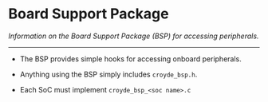 
# Board Support Package

*Information on the Board Support Package (BSP) for accessing peripherals.*

---

- The BSP provides simple hooks for accessing onboard peripherals.

- Anything using the BSP simply includes `croyde_bsp.h`.

- Each SoC must implement `croyde_bsp_<soc name>.c`

